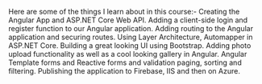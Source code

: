 Here are some of the things I learn about in this course:- Creating the Angular App and ASP.NET Core Web API. Adding a client-side login and register function to our Angular application. Adding routing to the Angular application and securing routes. Using Layer Architecture, Automapper in ASP.NET Core. Building a great looking UI using Bootstrap. Adding photo upload functionality as well as a cool looking gallery in Angular. Angular Template forms and Reactive forms and validation paging, sorting and filtering. Publishing the application to Firebase, IIS and then on Azure.
